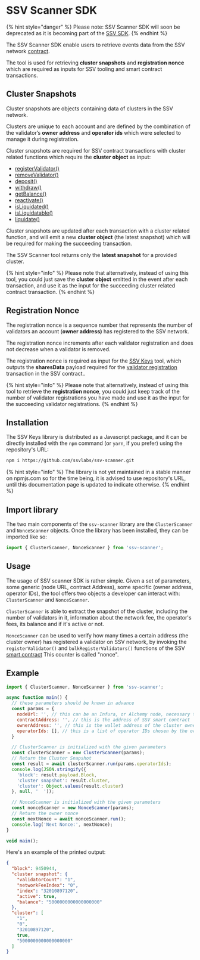 # SSV Scanner SDK

{% hint style="danger" %}
Please note: SSV Scanner SDK will soon be deprecated as it is becoming part of the [SSV SDK](../ssv-sdk/).
{% endhint %}

The SSV Scanner SDK enable users to retrieve events data from the SSV network [contract](https://docs.ssv.network/developers/smart-contracts).

The tool is used for retrieving **cluster snapshots** and **registration nonce** which are required as inputs for SSV tooling and smart contract transactions.

## Cluster Snapshots <a href="#ppf7v63kx7uq" id="ppf7v63kx7uq"></a>

Cluster snapshots are objects containing data of clusters in the SSV network.

Clusters are unique to each account and are defined by the combination of the validator’s **owner address** and **operator ids** which were selected to manage it during registration.

Cluster snapshots are required for SSV contract transactions with cluster related functions which require the **cluster object** as input:

* [registerValidator()](../smart-contracts/ssvnetwork.md#registervalidator-publickey-operatorids-shares-amount-cluster)
* [removeValidator()](../smart-contracts/ssvnetwork.md#removevalidator-publickey-operatorids-cluster)
* [deposit()](../smart-contracts/ssvnetwork.md#deposit-owner-operatorids-amount-cluster)
* [withdraw()](../smart-contracts/ssvnetwork.md#withdraw-operatorids-amount-cluster)
* [getBalance()](../smart-contracts/ssvnetworkviews.md#getbalance-owner-operatorids-cluster)
* [reactivate()](../smart-contracts/ssvnetwork.md#reactivate-operatorids-amount-cluster)
* [isLiquidated()](../smart-contracts/ssvnetworkviews.md#isliquidated-owner-operatorids-cluster)
* [isLiquidatable()](../smart-contracts/ssvnetworkviews.md#isliquidatable-owner-operatorids-cluster)
* [liquidate()](../smart-contracts/ssvnetwork.md#liquidate-owner-operatorids-cluster)

Cluster snapshots are updated after each transaction with a cluster related function, and will emit a new **cluster object** (the latest snapshot) which will be required for making the succeeding transaction.

The SSV Scanner tool returns only the **latest snapshot** for a provided cluster.

{% hint style="info" %}
Please note that alternatively, instead of using this tool, you could just save the **cluster object** emitted in the event after each transaction, and use it as the input for the succeeding cluster related contract transaction.
{% endhint %}

## Registration Nonce <a href="#x7nzjlwu00d0" id="x7nzjlwu00d0"></a>

The registration nonce is a sequence number that represents the number of validators an account (**owner address)** has registered to the SSV network.

The registration nonce increments after each validator registration and does not decrease when a validator is removed.

The registration nonce is required as input for the [SSV Keys](ssv-keys-distributor.md) tool, which outputs the **sharesData** payload required for the [validator registration](https://docs.ssv.network/developers/smart-contracts/ssvnetwork#public-registervalidator-publickey-operatorids-shares-amount-cluster) transaction in the SSV contract..

{% hint style="info" %}
Please note that alternatively, instead of using this tool to retrieve the **registration nonce**, you could just keep track of the number of validator registrations you have made and use it as the input for the succeeding validator registrations.
{% endhint %}

## Installation

The SSV Keys library is distributed as a Javascript package, and it can be directly installed with the `npm` command (or `yarn`, if you prefer) using the repository's URL:

```bash
npm i https://github.com/ssvlabs/ssv-scanner.git
```

{% hint style="info" %}
The library is not yet maintained in a stable manner on npmjs.com so for the time being, it is advised to use repository's URL, until this documentation page is updated to indicate otherwise.
{% endhint %}

## Import library

The two main components of the `ssv-scanner` library are the `ClusterScanner` and `NonceScanner` objects. Once the library has been installed, they can be imported like so:

```javascript
import { ClusterScanner, NonceScanner } from 'ssv-scanner';
```

## Usage

The usage of SSV scanner SDK is rather simple. Given a set of parameters, some generic (node URL, contract Address), some specific (owner address, operator IDs), the tool offers two objects a developer can interact with: `ClusterScanner` and `NonceScanner`.

`ClusterScanner` is able to extract the snapshot of the cluster, including the number of validators in it, information about the network fee, the operator's fees, its balance and if it's active or not.

`NonceScanner` can be used to verify how many times a certain address (the cluster owner) has registered a validator on SSV network, by invoking the `registerValidator()` and `bulkRegisterValidators()` functions of the SSV [smart contract](../smart-contracts/)  This counter is called "nonce".

## Example

```javascript
import { ClusterScanner, NonceScanner } from 'ssv-scanner';

async function main() {
  // these parameters should be known in advance
  const params = {
    nodeUrl: '', // this can be an Infura, or Alchemy node, necessary to query the blockchain
    contractAddress: '', // this is the address of SSV smart contract
    ownerAddress: '', // this is the wallet address of the cluster owner
    operatorIds: [], // this is a list of operator IDs chosen by the owner for their cluster
  }

  // ClusterScanner is initialized with the given parameters
  const clusterScanner = new ClusterScanner(params);
  // Return the Cluster Snapshot
  const result = await clusterScanner.run(params.operatorIds);
  console.log(JSON.stringify({
    'block': result.payload.Block,
    'cluster snapshot': result.cluster,
    'cluster': Object.values(result.cluster)
  }, null, '  '));

  // NonceScanner is initialized with the given parameters
  const nonceScanner = new NonceScanner(params);
  // Return the owner nonce
  const nextNonce = await nonceScanner.run();
  console.log('Next Nonce:', nextNonce);
}

void main();
```

Here's an example of the printed output:

```json
{
  "block": 9450944,
  "cluster snapshot": {
    "validatorCount": "1",
    "networkFeeIndex": "0",
    "index": "32010897120",
    "active": true,
    "balance": "5000000000000000000"
  },
  "cluster": [
    "1",
    "0",
    "32010897120",
    true,
    "5000000000000000000"
  ]
}
```
